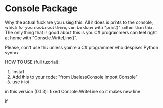 # Console Package

Why the actual fuck are you using this. All it does is prints to the console, which for you noobs out there, can be done with "print()" rather than this. The only thing that is good about this is you C# programmers can feel right at home with "Console.WriteLine()".

Please, don't use this unless you're a C# programmer who despises Python syntax.

HOW TO USE (full tutorial):

1. Install
2. Add this to your code: "from UselessConsole import Console"
3. use it lol

in this version (0.1.3) i fixed Console.WriteLine so it makes new line

if